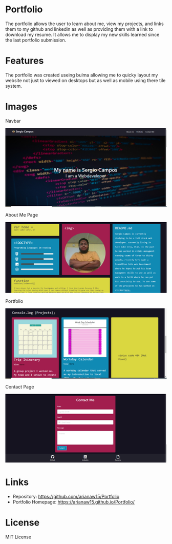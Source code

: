 # Portfolio

The portfolio allows the user to learn about me, view my projects, and links them to my github and linkedin as well as providing them with a link to download my resume. It allows me to display my new skills learned since the last portfolio submission. 

# Features

The portfolio was created useing bulma allowing me to quicky layout my website not just to viewed on desktops but as well as mobile using there tile system.

# Images

Navbar

![Navbar and the landing page](/assets/nav.png)

About Me Page

![About Me page with introduction and professional photo](https://github.com/Surge3216/serg-2nd-portfolio/blob/master/assets/aboutme.png)


Portfolio

![Portfolio section with images and links](https://github.com/Surge3216/serg-2nd-portfolio/blob/master/assets/Projects.png)

Contact Page

![Contact page with contact form and links to github, linkedin and my resume](https://github.com/Surge3216/serg-2nd-portfolio/blob/master/assets/contact.png)

# Links

- Repository: https://github.com/arianaw15/Portfolio
- Portfolio Homepage: https://arianaw15.github.io/Portfolio/

# License

MIT License
